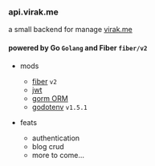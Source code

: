### api.virak.me

a small backend for manage [virak.me](https://virak.me)

#### powered by Go `Golang` and Fiber `fiber/v2`

- mods
  - [fiber](https://github.com/gofiber/fiber/v2) `v2`
  - [jwt](https://github.com/golang-jwt/jwt/v5)
  - [gorm ORM](https://gorm.io/gorm)
  - [godotenv](https://github.com/joho/godotenv) `v1.5.1`

- feats
  - authentication
  - blog crud
  - more to come...

